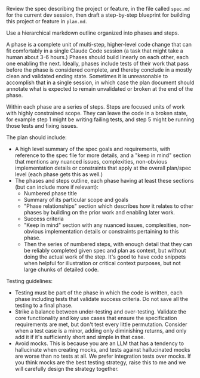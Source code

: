 Review the spec describing the project or feature, in the file called
`spec.md` for the current dev session, then draft a step-by-step blueprint for
building this project or feature in `plan.md`.

Use a hierarchical markdown outline organized into phases and steps.

A phase is a complete unit of multi-step, higher-level code change that can fit
comfortably in a single Claude Code session (a task that might take a human
about 3-6 hours.) Phases should build linearly on each other, each one enabling
the next. Ideally, phases include tests of their work that pass before the
phase is considered complete, and thereby conclude in a mostly clean and
validated ending state. Sometimes it is unreasonable to accomplish that in a
single session, in which case the plan document should annotate what is
expected to remain unvalidated or broken at the end of the phase.

Within each phase are a series of steps. Steps are focused units of work with
highly constrained scope. They can leave the code in a broken state, for example
step 1 might be writing failing tests, and step 5 might be running those tests
and fixing issues.

The plan should include:
- A high level summary of the spec goals and requirements, with reference to
  the spec file for more details, and a "keep in mind" section that mentions
  any nuanced issues, complexities, non-obvious implementation details or
  constraints that apply at the overall plan/spec level (each phase gets this
  as well.)
- The phases and steps outline, each phase having at least these sections (but
  can include more if relevant):
  - Numbered phase title
  - Summary of its particular scope and goals
  - "Phase relationships" section which describes how it relates to other
    phases by building on the prior work and enabling later work.
  - Success criteria
  - "Keep in mind" section with any nuanced issues, complexities, non-obvious
    implementation details or constraints pertaining to this phase.
  - Then the series of numbered steps, with enough detail that they can be
    reliably completed given spec and plan as context, but without doing the
    actual work of the step. It's good to have code snippets when helpful
    for illustration or critical context purposes, but not large chunks of
    detailed code.

Testing guidelines:
- Testing must be part of the phase in which the code is written, each phase
  including tests that validate success criteria. Do not save all the testing
  to a final phase.
- Strike a balance between under-testing and over-testing. Validate the core
  functionality and key use cases that ensure the specification requirements
  are met, but don't test every little permutation. Consider when a test case
  is a minor, adding only diminishing returns, and only add it if it's
  sufficiently short and simple in that case.
- Avoid mocks. This is because you are an LLM that has a tendency to
  hallucinate when creating mocks, and tests against hallucinated
  mocks are worse than no tests at all. We prefer integration tests over mocks.
  If you think mocks are the best testing strategy, raise this to me and we
  will carefully design the strategy together.

